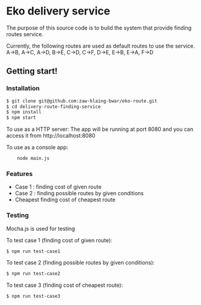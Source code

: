 # Eko delivery service

The purpose of this source code is to build the system that provide finding routes service.

Currently, the following routes are used as default routes to use the service.
A->B, A->C, A->D, B->E, C->D, C->F, D->E, E->B, E->A, F->D

## Getting start!
### Installation

```sh
$ git clone git@github.com:zaw-hlaing-bwar/eko-route.git
$ cd delivery-route-finding-service
$ npm install
$ npm start
```
To use as a HTTP server: 
The app will be running at port 8080 and you can access it from http://localhost:8080

To use as a console app: 
```sh
    node main.js
```

### Features

- Case 1 : finding cost of given route
- Case 2 : finding possible routes by given conditions
- Cheapest finding cost of cheapest route

### Testing

Mocha.js is used for testing

To test case 1 (finding cost of given route): 
```sh
$ npm run test-case1
```
To test case 2 (finding possible routes by given conditions): 
```sh
$ npm run test-case2
```
To test case 3 (finding cost of cheapest route): 
```sh
$ npm run test-case3
```

